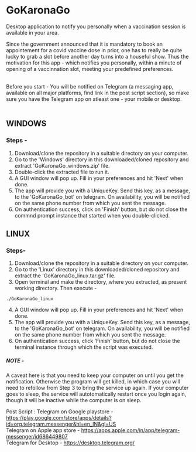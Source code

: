 # GoKaronaGo
Desktop application to notify you personally when a vaccination session is available in your area.

Since the government announced that it is mandatory to book an appointement for a covid vaccine dose in prior, one has to really be quite lucky to grab a slot before another day turns into a houseful show. Thus the motivation for this app - which notifies you personally, within a minute of opening of a vaccinnation slot, meeting your predefined preferences.


<br>
Before you start - You will be notified on Telegram (a messaging app, available on all major platforms, find link in the post script section), so make sure you have the Telegram app on atleast one - your mobile or desktop.
<br><br>

## WINDOWS
### Steps - 
1. Download/clone the  repository in a suitable directory on your computer.
2. Go to the 'Windows' directory in this downloaded/cloned repository and extract 'GoKaronaGo_windows.zip' file. 
3. Double-click the extracted file to run it. 
4. A GUI window will pop up. Fill in your preferences and hit 'Next' when done.
5. The app will provide you with a UniqueKey. Send this key, as a message, to the 'GoKaronaGo_bot' on telegram. On availability, you will be notified on the same phone number from which you sent the message.
6. On authentication success, click on 'Finish' button, but do not close the commnd prompt instance that started when you double-clicked. 


## LINUX
### Steps-
1. Download/clone the  repository in a suitable directory on your computer.
2. Go to the 'Linux' directory in this downloaded/cloned repository and extract the 'GoKaronaGo_linux.tar.gz' file.
3. Open terminal and make the directory, where you extracted, as present working directory. Then execute - 

```
./GoKaronaGo_linux
```
4. A GUI window will pop up. Fill in your preferences and hit 'Next' when done.
5. The app will provide you with a UniqueKey. Send this key, as a message, to the 'GoKaronaGo_bot' on telegram. On availability, you will be notified on the same phone number from which you sent the message.
6. On authentication success, click 'Finish' button, but do not close the terminal instance through which the script was executed. 

##### NOTE - 
A caveat here is that you need to keep your computer on until you get the notification. Otherwise the program will get killed, in which case you will need to refollow from Step 3 to bring the service up again. If your computer goes to sleep, the service will autotomatically restart once you login again, though it will be inactive while the computer is on sleep.

Post Script : 
Telegram on Google playstore - https://play.google.com/store/apps/details?id=org.telegram.messenger&hl=en_IN&gl=US
<br>
Telegram on Apple app store - https://apps.apple.com/in/app/telegram-messenger/id686449807
<br>
Telegram for Desktop - https://desktop.telegram.org/
